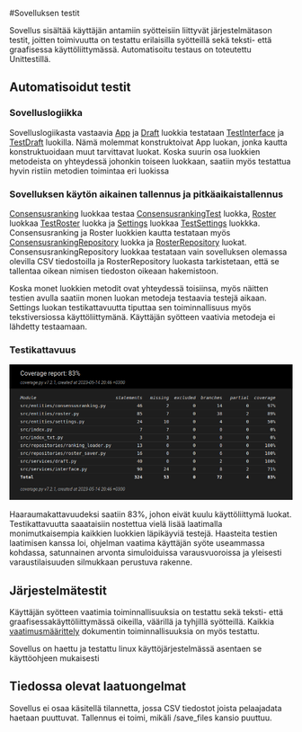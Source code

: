 #Sovelluksen testit

Sovellus sisältää käyttäjän antamiin syötteisiin liittyvät järjestelmätason testit, joitten toimivuutta on testattu erilaisilla syötteillä sekä teksti- että graafisessa käyttöliittymässä. Automatisoitu testaus on toteutettu Unittestillä.

## Automatisoidut testit

### Sovelluslogiikka

Sovelluslogiikasta vastaavia [App](../src/services/interface.py) ja [Draft](../src/services/draft.py) luokkia testataan [TestInterface](../src/tests/interface_test.py) ja [TestDraft](../src/tests/draft_test.py) luokilla. Nämä molemmat konstruktoivat App luokan, jonka kautta konstruktuoidaan muut tarvittavat luokat. Koska suurin osa luokkien metodeista on yhteydessä johonkin toiseen luokkaan, saatiin myös testattua hyvin ristiin metodien toimintaa
eri luokissa

### Sovelluksen käytön aikainen tallennus ja pitkäaikaistallennus

[Consensusranking](../src/entities/consensusranking.py) luokkaa testaa [ConsensusrankingTest](../src/tests/consensusranking_test.py) luokka, [Roster](../src/entities/roster.py) luokkaa [TestRoster](../src/tests/roster_test.py) luokka ja [Settings](../src/entities/settings.py) luokkaa [TestSettings](../src/tests/settings_test.py) luokkka. Consensusranking ja Roster luokkien kautta testataan myös [ConsensusrankingRepository](../src/repositories/ranking_loader.py) luokka ja [RosterRepository](../src/repositories/roster_saver.py) luokat. ConsensusrankingRepository luokkaa testataan vain sovelluksen olemassa olevilla CSV tiedostoilla ja RosterRepository luokasta tarkistetaan, että se tallentaa oikean nimisen tiedoston oikeaan hakemistoon.

Koska monet luokkien metodit ovat yhteydessä toisiinsa, myös näitten testien avulla saatiin monen luokan metodeja testaavia testejä aikaan. Settings luokan testikattavuutta tiputtaa sen toiminnallisuus myös tekstiversiossa käyttöliittymänä. Käyttäjän syötteen vaativia metodeja ei lähdetty testaamaan.

### Testikattavuus

![CoverageReport](kuvat/coverage_report.png)

Haaraumakattavuudeksi saatiin 83%, johon eivät kuulu käyttöliittymä luokat. Testikattavuutta saaataisiin nostettua vielä lisää laatimalla monimutkaisempia kaikkien luokkien läpikäyviä testejä. Haasteita testien laatimisen kanssa loi, ohjelman vaatima käyttäjän syöte useammassa kohdassa, satunnainen arvonta simuloiduissa varausvuoroissa ja yleisesti varaustilaisuuden silmukkaan perustuva rakenne.

## Järjestelmätestit

Käyttäjän syötteen vaatimia toiminnallisuuksia on testattu sekä teksti- että graafisessakäyttöliittymässä oikeilla, väärillä ja tyhjillä syötteillä.
Kaikkia [vaatimusmäärittely](vaatimusmaarittely.md) dokumentin toiminnallisuuksia on myös testattu.

Sovellus on haettu ja testattu linux käyttöjärjestelmässä asentaen se käyttöohjeen mukaisesti

## Tiedossa olevat laatuongelmat

Sovellus ei osaa käsitellä tilannetta, jossa CSV tiedostot joista pelaajadata haetaan puuttuvat.
Tallennus ei toimi, mikäli /save_files kansio puuttuu.

